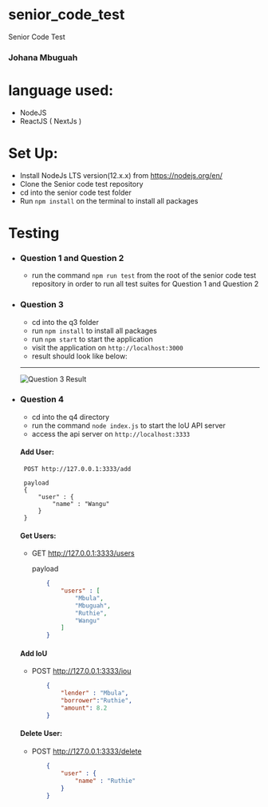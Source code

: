 # senior_code_test
Senior Code Test

### Johana Mbuguah

# language used:
- NodeJS
- ReactJS ( NextJs )


# Set Up:
	
- Install NodeJs LTS version(12.x.x) from https://nodejs.org/en/
- Clone the Senior code test repository
- cd into the senior code test folder
- Run `npm install` on the terminal to install all packages


# Testing
 - ### Question 1 and Question 2

	- run the command `npm run test` from the root of the senior code test repository in order to run all test suites for Question 1 and Question 2

	
- ### Question 3

	- cd into the q3 folder
	- run `npm install` to install all packages
	- run `npm start` to start the application
	- visit the application on `http://localhost:3000`
	- result should look like below:
	---
	![Question 3 Result](https://github.com/r2g/senior_code_test/blob/master/ice_fire.JPG)

 - ### Question 4

	- cd into the q4 directory
	- run the command `node index.js` to start the IoU API server
	- access the api server on `http://localhost:3333`

	#### Add User:

		POST http://127.0.0.1:3333/add

		payload
		{
			"user" : {
				"name" : "Wangu"
			}
		}

	#### Get Users:

	- GET http://127.0.0.1:3333/users

		payload
		```json
			{
				"users" : [
					"Mbula",
					"Mbuguah",
					"Ruthie",
					"Wangu"
				]
			}
		```

	#### Add IoU

	- POST http://127.0.0.1:3333/iou

		```json
			{
				"lender" : "Mbula", 
				"borrower":"Ruthie", 
				"amount": 8.2
			}
		```
	
	#### Delete User:

	- POST http://127.0.0.1:3333/delete

		```json
			{
				"user" : {
					"name" : "Ruthie"
				}
			}
		```




